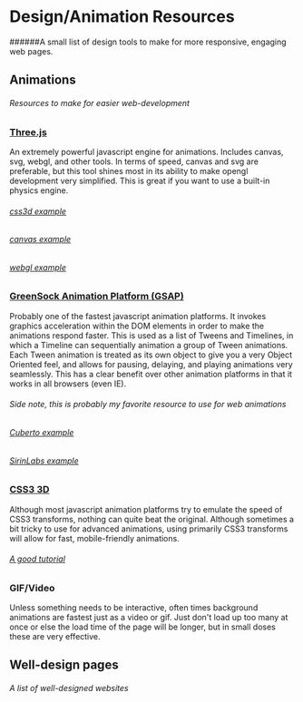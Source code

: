 Design/Animation Resources
==========================
######A small list of design tools to make for more responsive, engaging web pages.

## Animations
###### Resources to make for easier web-development

### [Three.js](http://threejs.org/)
An extremely powerful javascript engine for animations. Includes canvas, svg, webgl, and other tools.
In terms of speed, canvas and svg are preferable, but this tool shines most in its ability to make opengl development very simplified. This is great if you want to use a built-in physics engine.
###### [css3d example](http://threejs.org/examples/#css3d_periodictable)
###### [canvas example](http://threejs.org/examples/#canvas_lines_sphere)
###### [webgl example](http://threejs.org/examples/#webgl_gpgpu_birds)
### [GreenSock Animation Platform (GSAP)](http://greensock.com/get-started-js#tweenmax)
Probably one of the fastest javascript animation platforms. It invokes graphics acceleration within
the DOM elements in order to make the animations respond faster. This is used as a list of Tweens
and Timelines, in which a Timeline can sequentially animation a group of Tween animations. Each
Tween animation is treated as its own object to give you a very Object Oriented feel, and allows
for pausing, delaying, and playing animations very seamlessly.
This has a clear benefit over other animation platforms in that it works in all browsers (even IE).
###### Side note, this is probably my favorite resource to use for web animations
###### [Cuberto example](http://cuberto.com/)
###### [SirinLabs example](https://www.sirinlabs.com/discover)
### [CSS3 3D](http://www.w3schools.com/css/css3_3dtransforms.asp)
Although most javascript animation platforms try to emulate the speed of CSS3 transforms,
nothing can quite beat the original. Although sometimes a bit tricky to use for advanced
animations, using primarily CSS3 transforms will allow for fast, mobile-friendly animations.
###### [A good tutorial](https://desandro.github.io/3dtransforms/)
### GIF/Video
Unless something needs to be interactive, often times background animations are fastest just
as a video or gif. Just don't load up too many at once or else the load time of the page will
be longer, but in small doses these are very effective.



## Well-design pages
###### A list of well-designed websites

